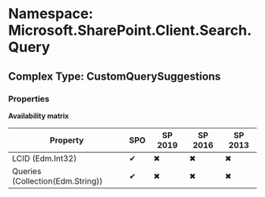 # Namespace: Microsoft.SharePoint.Client.Search.Query

## Complex Type: CustomQuerySuggestions

### Properties

**Availability matrix**

Property | SPO | SP 2019 | SP 2016 | SP 2013
----------|-----|---------|---------|--------
LCID (Edm.Int32) | ✔ | ✖ | ✖ | ✖
Queries (Collection(Edm.String)) | ✔ | ✖ | ✖ | ✖
